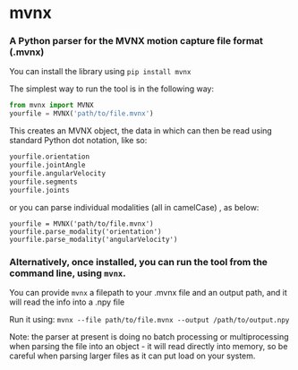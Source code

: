 # mvnx

### A Python parser for the MVNX motion capture file format (.mvnx)

You can install the library using `pip install mvnx`

The simplest way to run the tool is in the following way:

```python
from mvnx import MVNX
yourfile = MVNX('path/to/file.mvnx')
```
This creates an MVNX object, the data in which can then be read using standard Python dot notation, like so:

```python
yourfile.orientation 
yourfile.jointAngle
yourfile.angularVelocity
yourfile.segments
yourfile.joints
```
or you can parse individual modalities (all in camelCase) , as below:
```
yourfile = MVNX('path/to/file.mvnx')
yourfile.parse_modality('orientation')
yourfile.parse_modality('angularVelocity')
```

### Alternatively, once installed, you can run the tool from the command line, using `mvnx`.
You can provide `mvnx` a filepath to your .mvnx file and an output path, and it will read the info into a .npy file

Run it using: `mvnx --file path/to/file.mvnx --output /path/to/output.npy`

Note: the parser at present is doing no batch processing or multiprocessing when parsing the file into an object - it will read directly into memory, so be careful when parsing larger files as it can put load on your system.
